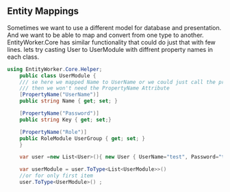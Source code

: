 
## Entity Mappings
Sometimes we want to use a different model for database and presentation.
And we want to be able to map and convert from one type to another.
EntityWorker.Core has similar functionality that could do just that with few lines.
lets try casting User to UserModule with diffrent property names in each class.
```csharp
using EntityWorker.Core.Helper;
    public class UserModule {
    /// se here we mapped Name to UserName or we could just call the property UserName,
    /// then we won't need the PropertyName Attribute
    [PropertyName("UserName")]
    public string Name { get; set; }

    [PropertyName("Password")]
    public string Key { get; set;}

    [PropertyName("Role")]
    public RoleModule UserGroup { get; set; }
    }

    var user =new List<User>(){ new User { UserName="test", Password="test", Role= new Role() }};

    var userModule = user.ToType<List<UserModule>>()
    //or for only first item 
    user.ToType<UserModule>() ;

```
